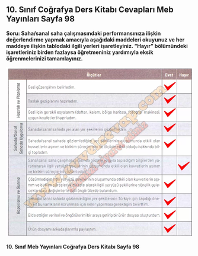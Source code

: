 ## 10. Sınıf Coğrafya Ders Kitabı Cevapları Meb Yayınları Sayfa 98

**Soru: Saha/sanal saha çalışmasındaki performansınıza ilişkin değerlendirme yapmak amacıyla aşağıdaki maddeleri okuyunuz ve her maddeye ilişkin tablodaki ilgili yerleri işaretleyiniz. “Hayır” bölümündeki işaretleriniz birden fazlaysa öğretmeniniz yardımıyla eksik öğrenmelerinizi tamamlayınız.**

![](./image1.webp)

**10. Sınıf Meb Yayınları Coğrafya Ders Kitabı Sayfa 98**